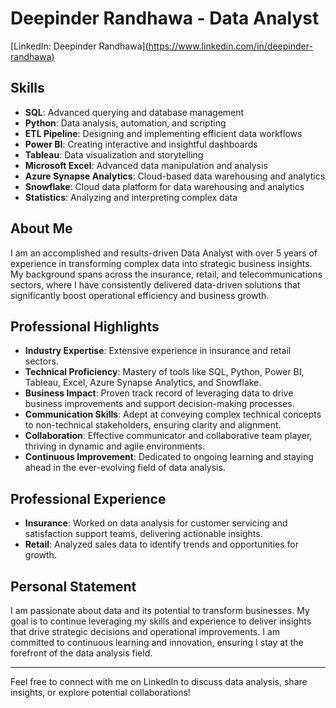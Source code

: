 # Deepinder Randhawa - Data Analyst

[LinkedIn: Deepinder Randhawa][(https://www.linkedin.com/in/deepinder-randhawa)](https://www.linkedin.com/in/da-deepinder-randhawa/)

## Skills
- **SQL**: Advanced querying and database management
- **Python**: Data analysis, automation, and scripting
- **ETL Pipeline**: Designing and implementing efficient data workflows
- **Power BI**: Creating interactive and insightful dashboards
- **Tableau**: Data visualization and storytelling
- **Microsoft Excel**: Advanced data manipulation and analysis
- **Azure Synapse Analytics**: Cloud-based data warehousing and analytics
- **Snowflake**: Cloud data platform for data warehousing and analytics
- **Statistics**: Analyzing and interpreting complex data

## About Me
I am an accomplished and results-driven Data Analyst with over 5 years of experience in transforming complex data into strategic business insights. My background spans across the insurance, retail, and telecommunications sectors, where I have consistently delivered data-driven solutions that significantly boost operational efficiency and business growth.

## Professional Highlights
- **Industry Expertise**: Extensive experience in insurance and retail sectors.
- **Technical Proficiency**: Mastery of tools like SQL, Python, Power BI, Tableau, Excel, Azure Synapse Analytics, and Snowflake.
- **Business Impact**: Proven track record of leveraging data to drive business improvements and support decision-making processes.
- **Communication Skills**: Adept at conveying complex technical concepts to non-technical stakeholders, ensuring clarity and alignment.
- **Collaboration**: Effective communicator and collaborative team player, thriving in dynamic and agile environments.
- **Continuous Improvement**: Dedicated to ongoing learning and staying ahead in the ever-evolving field of data analysis.

## Professional Experience
- **Insurance**: Worked on data analysis for customer servicing and satisfaction support teams, delivering actionable insights.
- **Retail**: Analyzed sales data to identify trends and opportunities for growth.

## Personal Statement
I am passionate about data and its potential to transform businesses. My goal is to continue leveraging my skills and experience to deliver insights that drive strategic decisions and operational improvements. I am committed to continuous learning and innovation, ensuring I stay at the forefront of the data analysis field.

---

Feel free to connect with me on LinkedIn to discuss data analysis, share insights, or explore potential collaborations!


<!---
da-deepinder-randhawa/da-deepinder-randhawa is a ✨ special ✨ repository because its `README.md` (this file) appears on your GitHub profile.
You can click the Preview link to take a look at your changes.
--->
